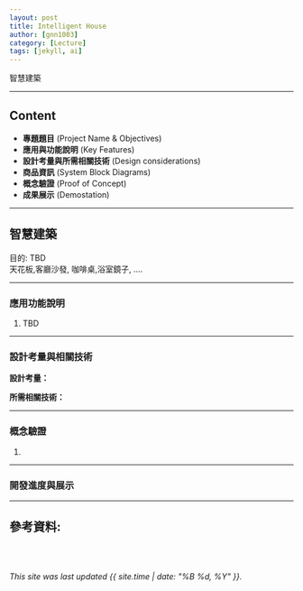 ```yaml
---
layout: post
title: Intelligent House
author: [gnn1003]
category: [Lecture]
tags: [jekyll, ai]
---
```


智慧建築

---
## Content
* **專題題目** (Project Name & Objectives)
* **應用與功能說明** (Key Features)
* **設計考量與所需相關技術** (Design considerations)
* **商品資訊** (System Block Diagrams)
* **概念驗證** (Proof of Concept)
* **成果展示** (Demostation)

---
## 智慧建築

目的: TBD <br>
天花板,客廳沙發, 咖啡桌,浴室鏡子, ....

---
### 應用功能說明
1. TBD

---
### 設計考量與相關技術
**設計考量：**<br>


**所需相關技術：**<br>

---
### 概念驗證
1. 

---
### 開發進度與展示

---
## 參考資料:

<br />
<br />

*This site was last updated {{ site.time | date: "%B %d, %Y" }}.*
